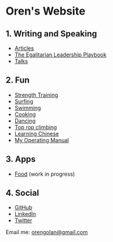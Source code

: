 <!-- numbers -->

# Oren's Website

## 1. Writing and Speaking
* [Articles](articles/)
* [The Egalitarian Leadership Playbook](egalitarian-leadership-playbook/)
* [Talks](talks/)

## 2. Fun
* [Strength Training](train/)
* [Surfing](surf/)
* [Swimming](swim/)
* [Cooking](cook/)
* [Dancing](dance/)
* [Top rop climbing](top-rope/)
* [Learning Chinese](chinese/)
* [My Operating Manual](operating-manual/)

## 3. Apps
* [Food](https://oren.github.io/food/) (work in progress)

## 4. Social

* [GitHub](https://www.github.com/oren)
* [LinkedIn](https://www.linkedin.com/in/orengolan)
* [Twitter](https://www.twitter.com/oreng)

Email me: <orengolan@gmail.com>

